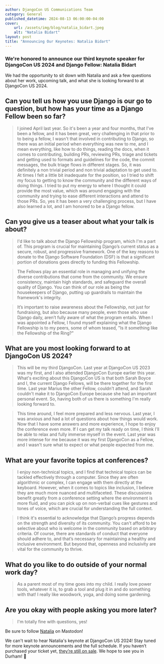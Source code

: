 ```yaml
---
author: DjangoCon US Communications Team
category: General
published_datetime: 2024-08-13 06:00:00-04:00
cover:
    url: /assets/img/blog/natalia_bidart.jpeg
    alt: "Natalia Bidart"
layout: post
title: "Announcing Our Keynotes: Natalia Bidart"
---
```


### We're honored to announce our third keynote speaker for DjangoCon US 2024 and Django Fellow: Natalia Bidart

We had the opportunity to sit down with Natalia and ask a few questions about her work, upcoming talk, and what she is looking forward to at DjangoCon US 2024.

## Can you tell us how you use Django is our go to question, but how has your time as a Django Fellow been so far?

>I joined April last year. So it's been a year and four months, that I've been a fellow, and it has been great, very challenging in that prior to to being a fellow, I wasn't that involved in contributing to Django, so there was an initial period when everything was new to me, and I mean everything, like how to do things, reading the docs, when it comes to contributing, building PRs, reviewing PRs, triage and tickets and getting used to formats and guidelines for the code, the commit messages, the bulk triage flows in different stages. So, it was definitely a non trivial period and non trivial adaptation to get used to. At times I felt a little bit inadequate for the position, so I tried to shift my focus to getting to know the community and the different ways of doing things. I tried to put my energy to where I thought it could provide the most value, which was around engaging with the community and trying to ease different interactions and attend to those PRs. So, yes it has been a very challenging process, but I have also learned a lot, and I am honored to be a Django fellow.

## Can you give us a teaser about what your talk is about?

>I'd like to talk about the Django Fellowship program, which I'm a part of. This program is crucial for maintaining Django’s current status as a secure, robust, and progressive framework. One of the key reasons to donate to the Django Software Foundation (DSF) is that a significant portion of donations goes directly to funding this Fellowship.

>The Fellows play an essential role in managing and unifying the diverse contributions that come from the community. We ensure consistency, maintain high standards, and safeguard the overall quality of Django. You can think of our role as being the housekeepers of Django, putting up guardrails to maintain the framework's integrity.

>It’s important to raise awareness about the Fellowship, not just for fundraising, but also because many people, even those who use Django daily, aren’t fully aware of what the program entails. When I was appointed a Fellow, I found myself explaining what the Django Fellowship is to my peers, some of whom teased, "Is it something like the Fellowship of the Ring?"

## What are you most looking forward to at DjangoCon US 2024?

>This will be my third DjangoCon. Last year at DjangoCon US 2023 was my first, and I also attended DjangoCon Europe earlier this year. What's exciting about this DjangoCon US is that both Sarah Boyce and I, the current Django Fellows, will be there together for the first time. Last year Marius the other Fellow, couldn't attend, and Sarah couldn't make it to DjangoCon Europe because she had an important personal event. So, having both of us there is something I'm really looking forward to.

>This time around, I feel more prepared and less nervous. Last year, I was anxious and had a lot of questions about how things would work. Now that I have some answers and more experience, I hope to enjoy the conference even more. If I can get my talk ready on time, I think I’ll be able to relax and fully immerse myself in the event. Last year was more intense for me because it was my first DjangoCon as a Fellow, and I wasn't sure what to expect or what people expected from me.

## What are your favorite topics at conferences?

>I enjoy non-technical topics, and I find that technical topics can be tackled effectively through a computer. Since they are often algorithmic or complex, I can engage with them directly at the keyboard. However, when it comes to topics like inclusion, I believe they are much more nuanced and multifaceted. These discussions benefit greatly from a conference setting where the environment is more fluid, and you can pick up on non-verbal cues like gestures and tones of voice, which are crucial for understanding the full context.

>I think it's essential to acknowledge that Django’s progress depends on the strength and diversity of its community. You can't afford to be selective about who is welcome in the community based on arbitrary criteria. Of course, there are standards of conduct that everyone should adhere to, and that’s necessary for maintaining a healthy and inclusive environment. But beyond that, openness and inclusivity are vital for the community to thrive.


## What do you like to do outside of your normal work day?

>As a parent most of my time goes into my child. I really love power tools, whatever it is, to grab a tool and plug it in and do something with that! I really like woodwork, yoga, and doing some gardening.


## Are you okay with people asking you more later?

>I'm totally fine with questions, yes!

Be sure to follow [Natalia](https://fosstodon.org/@nessita) on Mastodon!

We can't wait to hear Natalia's keynote at DjangoCon US 2024! Stay tuned for more keynote announcements and the full schedule. If you haven’t purchased your ticket yet, [they’re still on sale](https://ti.to/defna/djangocon-us-2024). We hope to see you in Durham! 🐂
